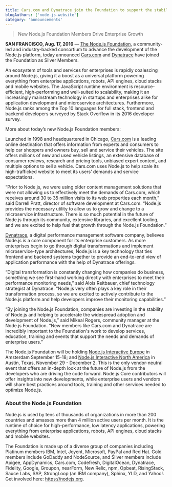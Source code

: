 ```yaml
---
title: Cars.com and Dynatrace join the Foundation to support the stability and success of the Node.js platform
blogAuthors: ['node-js-website']
category: 'announcements'
---
```


> New Node.js Foundation Members Drive Enterprise Growth

**SAN FRANCISCO, Aug. 17, 2016** —
[The Node.js Foundation](https://foundation.nodejs.org/), a community-led
and industry-backed consortium to advance the development of the Node.js
platform, today announced [Cars.com](https://www.cars.com/) and
[Dynatrace](https://www.dynatrace.com) have joined the Foundation as
Silver Members.

An ecosystem of tools and services for enterprises is rapidly coalescing around
Node.js, giving it a boost as a universal platform powering everything from
enterprise applications, robots, API engines, cloud stacks and mobile websites.
The JavaScript runtime environment is resource-efficient, high-performing and
well-suited to scalability, making it an increasingly mainstream technology in
startups and enterprises alike for application development and microservice
architectures. Furthermore, Node.js ranks among the Top 10 languages for full
stack, frontend and backend developers surveyed by Stack Overflow in its 2016
developer survey.

More about today’s new Node.js Foundation members:

Launched in 1998 and headquartered in Chicago, [Cars.com](https://www.cars.com/)
is a leading online destination that offers information from experts and
consumers to help car shoppers and owners buy, sell and service their vehicles.
The site offers millions of new and used vehicle listings, an extensive
database of consumer reviews, research and pricing tools, unbiased expert
content, and multiple options to sell a vehicle. Cars.com uses Node.js to help
scale its high-trafficked website to meet its users’ demands and service
expectations.

“Prior to Node.js, we were using older content management solutions that were
not allowing us to effectively meet the demands of Cars.com, which receives
around 30 to 35 million visits to its web properties each month,” said Darrell
Pratt, director of software development at Cars.com. “Node.js provides the
necessary utility to allow us to grow and change to a microservice
infrastructure. There is so much potential in the future of Node.js through its
community, extensive libraries, and excellent tooling, and we are excited to
help fuel that growth through the Node.js Foundation.”

[Dynatrace](https://www.dynatrace.com), a digital performance management
software company, believes Node.js is a core component for its enterprise
customers. As more enterprises begin to go through digital transformations and
implement microservice-type architectures, Node.js is a key technology that
ties frontend and backend systems together to provide an end-to-end view of
application performance with the help of Dynatrace offerings.

“Digital transformation is constantly changing how companies do business,
something we see first-hand working directly with enterprises to meet their
performance monitoring needs,” said Alois Reitbauer, chief technology
strategist at Dynatrace. “Node.js very often plays a key role in their
transformation process, so we are excited to actively contribute to the Node.js
platform and help developers improve their monitoring capabilities.”

“By joining the Node.js Foundation, companies are investing in the stability of
Node.js and helping to accelerate the widespread adoption and development of
Node.js,” said Mikeal Rogers, community manager at the Node.js Foundation. “New
members like Cars.com and Dynatrace are incredibly important to the
Foundation's work to develop services, education, training and events that
support the needs and demands of enterprise users.”

The Node.js Foundation will be holding
[Node.js Interactive Europe](http://events.linuxfoundation.org/events/node-interactive-europe) in
Amsterdam September 15-18; and
[Node.js Interactive North America](http://events.linuxfoundation.org/events/node-interactive) in Austin, Texas,
November 29 - December 2. This is the only vendor-neutral event that offers an
in-depth look at the future of Node.js from
the developers who are driving the code forward. Node.js Core contributors will
offer insights into new developments, while enterprise users and vendors will
share best practices around tools, training and other services needed to
optimize Node.js.

### About the Node.js Foundation

Node.js is used by tens of thousands of organizations in more than 200 countries and amasses more than 4 million active users per month. It is the runtime of choice for high-performance, low latency applications, powering everything from enterprise applications, robots, API engines, cloud stacks and mobile websites.

The Foundation is made up of a diverse group of companies including Platinum members IBM, Intel, Joyent, Microsoft, PayPal and Red Hat. Gold members include GoDaddy and NodeSource, and Silver members include Apigee, AppDynamics, Cars.com, Codefresh, DigitalOcean, Dynatrace, Fidelity, Google, Groupon, nearForm, New Relic, npm, Opbeat, RisingStack, Sauce Labs, SAP, StrongLoop (an IBM company), Sphinx, YLD, and Yahoo!. Get involved here: <https://nodejs.org>.
